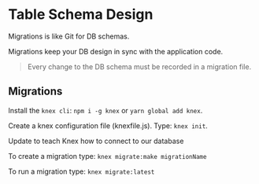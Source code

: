 # Table Schema Design

Migrations is like Git for DB schemas.

Migrations keep your DB design in sync with the application code.

> Every change to the DB schema must be recorded in a migration file.

## Migrations

Install the `knex cli`: `npm i -g knex` or `yarn global add knex`.

Create a knex configuration file (knexfile.js). Type: `knex init`.

Update to teach Knex how to connect to our database


To create a migration type: `knex migrate:make migrationName`

To run a migration type: `knex migrate:latest`